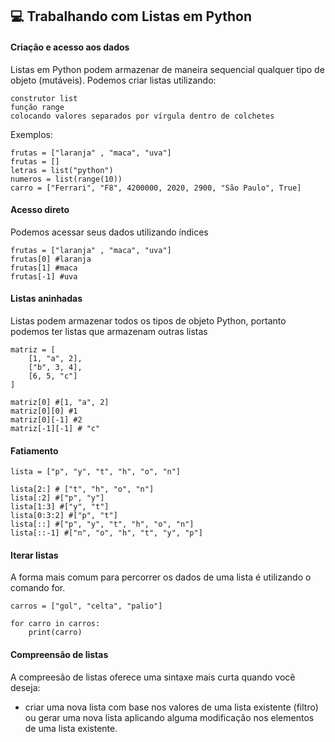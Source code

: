## 💻 Trabalhando com Listas em Python

#### Criação e acesso aos dados
Listas em Python podem armazenar de maneira sequencial qualquer tipo de objeto (mutáveis). Podemos criar listas utilizando:  
```
construtor list
função range
colocando valores separados por vírgula dentro de colchetes
```
Exemplos:
```
frutas = ["laranja" , "maca", "uva"]
frutas = []
letras = list("python")
numeros = list(range(10))
carro = ["Ferrari", "F8", 4200000, 2020, 2900, "São Paulo", True]
```
#### Acesso direto
Podemos acessar seus dados utilizando índices
```
frutas = ["laranja" , "maca", "uva"]
frutas[0] #laranja
frutas[1] #maca
frutas[-1] #uva
```

#### Listas aninhadas
Listas podem armazenar todos os tipos de objeto Python, portanto podemos ter listas que armazenam outras listas
```
matriz = [
    [1, "a", 2],
    ["b", 3, 4],
    [6, 5, "c"]
]

matriz[0] #[1, "a", 2]
matriz[0][0] #1
matriz[0][-1] #2
matriz[-1][-1] # "c"
```

#### Fatiamento
```
lista = ["p", "y", "t", "h", "o", "n"]

lista[2:] # ["t", "h", "o", "n"]
lista[:2] #["p", "y"]
lista[1:3] #["y", "t"]
lista[0:3:2] #["p", "t"]
lista[::] #["p", "y", "t", "h", "o", "n"]
lista[::-1] #["n", "o", "h", "t", "y", "p"]
```

#### Iterar listas
A forma mais comum para percorrer os dados de uma lista é utilizando o comando for.

```
carros = ["gol", "celta", "palio"]

for carro in carros:
    print(carro)
```

#### Compreensão de listas
A compreesão de listas oferece uma sintaxe mais curta quando você deseja:  
- criar uma nova lista com base nos valores de uma lista existente (filtro) ou gerar uma nova lista aplicando alguma modificação
nos elementos de uma lista existente.

```
















